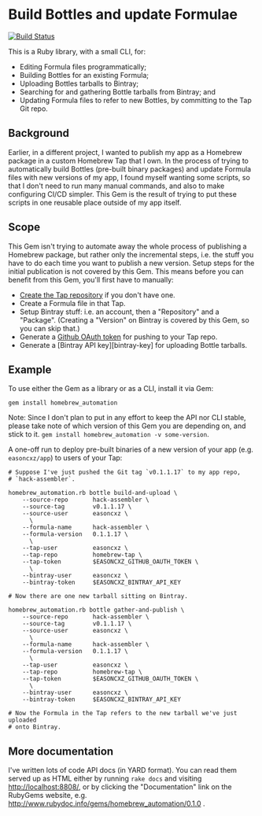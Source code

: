 Build Bottles and update Formulae
=================================

[![Build Status](https://travis-ci.org/easoncxz/homebrew-automation.svg?branch=master)](https://travis-ci.org/easoncxz/homebrew-automation)

This is a Ruby library, with a small CLI, for:

- Editing Formula files programmatically;
- Building Bottles for an existing Formula;
- Uploading Bottles tarballs to Bintray;
- Searching for and gathering Bottle tarballs from Bintray; and
- Updating Formula files to refer to new Bottles, by committing to
  the Tap Git repo.

## Background

Earlier, in a different project, I wanted to publish my app as a Homebrew
package in a custom Homebrew Tap that I own. In the process of trying to
automatically build Bottles (pre-built binary packages) and update Formula
files with new versions of my app, I found myself wanting some scripts, so that
I don't need to run many manual commands, and also to make configuring CI/CD
simpler. This Gem is the result of trying to put these scripts in one reusable
place outside of my app itself.

## Scope

This Gem isn't trying to automate away the whole process of publishing a
Homebrew package, but rather only the incremental steps, i.e. the stuff you
have to do each time you want to publish a new version. Setup steps for the
initial publication is not covered by this Gem. This means before you can
benefit from this Gem, you'll first have to manually:

- [Create the Tap repository][tap] if you don't have one.
- Create a Formula file in that Tap.
- Setup Bintray stuff: i.e. an account, then a "Repository" and a "Package".
  (Creating a "Version" on Bintray is covered by this Gem, so you can skip that.)
- Generate a [Github OAuth token][github-token] for pushing to your Tap repo.
- Generate a [Bintray API key][bintray-key] for uploading Bottle tarballs.

## Example

To use either the Gem as a library or as a CLI, install it via Gem:

    gem install homebrew_automation

Note: Since I don't plan to put in any effort to keep the API nor CLI stable,
please take note of which version of this Gem you are depending on, and stick
to it. `gem install homebrew_automation -v some-version`.

A one-off run to deploy pre-built binaries of a new version of your app
(e.g. `easoncxz/app`) to users of your Tap:

    # Suppose I've just pushed the Git tag `v0.1.1.17` to my app repo,
    # `hack-assembler`.

    homebrew_automation.rb bottle build-and-upload \
        --source-repo       hack-assembler \
        --source-tag        v0.1.1.17 \
        --source-user       easoncxz \
          \
        --formula-name      hack-assembler \
        --formula-version   0.1.1.17 \
          \
        --tap-user          easoncxz \
        --tap-repo          homebrew-tap \
        --tap-token         $EASONCXZ_GITHUB_OAUTH_TOKEN \
          \
        --bintray-user      easoncxz \
        --bintray-token     $EASONCXZ_BINTRAY_API_KEY

    # Now there are one new tarball sitting on Bintray.

    homebrew_automation.rb bottle gather-and-publish \
        --source-repo       hack-assembler \
        --source-tag        v0.1.1.17 \
        --source-user       easoncxz \
          \
        --formula-name      hack-assembler \
        --formula-version   0.1.1.17 \
          \
        --tap-user          easoncxz \
        --tap-repo          homebrew-tap \
        --tap-token         $EASONCXZ_GITHUB_OAUTH_TOKEN \
          \
        --bintray-user      easoncxz \
        --bintray-token     $EASONCXZ_BINTRAY_API_KEY

    # Now the Formula in the Tap refers to the new tarball we've just uploaded
    # onto Bintray.

## More documentation

I've written lots of code API docs (in YARD format). You can read them served up
as HTML either by running `rake docs` and visiting <http://localhost:8808/>, or 
by clicking the "Documentation" link on the RubyGems website, e.g.  
<http://www.rubydoc.info/gems/homebrew_automation/0.1.0> .

[tap]: https://docs.brew.sh/How-to-Create-and-Maintain-a-Tap<Paste>
[github-token]: https://help.github.com/articles/creating-a-personal-access-token-for-the-command-line/
